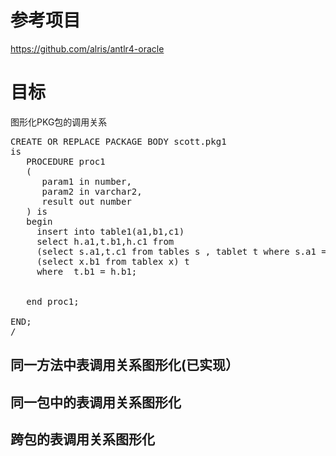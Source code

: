 # 参考项目 #
https://github.com/alris/antlr4-oracle

# 目标 #
图形化PKG包的调用关系
<pre>
CREATE OR REPLACE PACKAGE BODY scott.pkg1
is
   PROCEDURE proc1
   (
      param1 in number,
	  param2 in varchar2,
	  result out number
   ) is
   begin
	 insert into table1(a1,b1,c1)
	 select h.a1,t.b1,h.c1 from 
	 (select s.a1,t.c1 from tables s , tablet t where s.a1 = t.a1) h,
	 (select x.b1 from tablex x) t 
	 where  t.b1 = h.b1;
	 
   
   end proc1;
   
END;
/
</pre>



## 同一方法中表调用关系图形化(已实现） ##

## 同一包中的表调用关系图形化 ##

## 跨包的表调用关系图形化  ##
